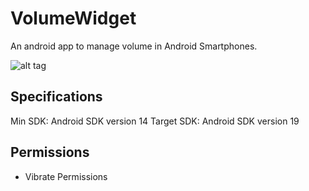 VolumeWidget
============

An android app to manage volume in Android Smartphones.

![alt tag](https://lh4.googleusercontent.com/NO6bBVHZKdn3v6V8G82ZPsVyCyLY0gxMxPZwYiuO2uroImkY3FcgAjOm0ZJ0DhW9L2hsS-75YQE=w1342-h497)

## Specifications
Min SDK: Android SDK version 14
Target SDK: Android SDK version 19

## Permissions
- Vibrate Permissions

